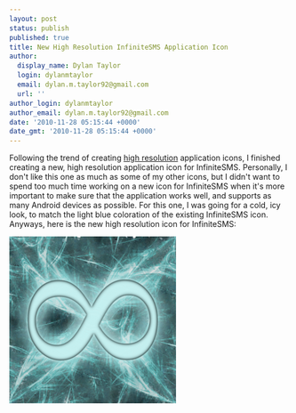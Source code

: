 ```yaml
---
layout: post
status: publish
published: true
title: New High Resolution InfiniteSMS Application Icon
author:
  display_name: Dylan Taylor
  login: dylanmtaylor
  email: dylan.m.taylor92@gmail.com
  url: ''
author_login: dylanmtaylor
author_email: dylan.m.taylor92@gmail.com
date: '2010-11-28 05:15:44 +0000'
date_gmt: '2010-11-28 05:15:44 +0000'
---
```

<p>Following the trend of creating <a class="zem_slink" title="Image resolution" rel="wikipedia" href="http://en.wikipedia.org/wiki/Image_resolution">high resolution</a> application icons, I finished creating a new, high resolution application icon for InfiniteSMS. Personally, I don't like this one as much as some of my other icons, but I didn't want to spend too much time working on a new icon for InfiniteSMS when it's more important to make sure that the application works well, and supports as many Android devices as possible. For this one, I was going for a cold, icy look, to match the light blue coloration of the existing InfiniteSMS icon. Anyways, here is the new high resolution icon for InfiniteSMS:</p>
<p><a rel="attachment wp-att-923" href="/pages/blog/2010/11/28/new-high-resolution-infinitesms-application-icon/infinitesms-logo-hires/"><img class="size-medium wp-image-923 alignnone" title="InfiniteSMS High Resolution Application Icon" src="/images/blog/2010/12/infinitesms-logo-hires-300x300.png" alt="" width="300" height="300" /></a></p>
<div class="zemanta-pixie" style="margin-top: 10px; height: 15px;"><img class="zemanta-pixie-img" style="border: medium none; float: right;" src="/images/blog/2010/12/pixy10.gif" alt="" /></div>
